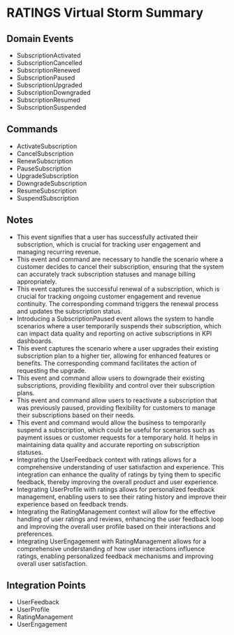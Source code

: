 # RATINGS Virtual Storm Summary

## Domain Events
- SubscriptionActivated
- SubscriptionCancelled
- SubscriptionRenewed
- SubscriptionPaused
- SubscriptionUpgraded
- SubscriptionDowngraded
- SubscriptionResumed
- SubscriptionSuspended

## Commands
- ActivateSubscription
- CancelSubscription
- RenewSubscription
- PauseSubscription
- UpgradeSubscription
- DowngradeSubscription
- ResumeSubscription
- SuspendSubscription

## Notes
- This event signifies that a user has successfully activated their subscription, which is crucial for tracking user engagement and managing recurring revenue.
- This event and command are necessary to handle the scenario where a customer decides to cancel their subscription, ensuring that the system can accurately track subscription statuses and manage billing appropriately.
- This event captures the successful renewal of a subscription, which is crucial for tracking ongoing customer engagement and revenue continuity. The corresponding command triggers the renewal process and updates the subscription status.
- Introducing a SubscriptionPaused event allows the system to handle scenarios where a user temporarily suspends their subscription, which can impact data quality and reporting on active subscriptions in KPI dashboards.
- This event captures the scenario where a user upgrades their existing subscription plan to a higher tier, allowing for enhanced features or benefits. The corresponding command facilitates the action of requesting the upgrade.
- This event and command allow users to downgrade their existing subscriptions, providing flexibility and control over their subscription plans.
- This event and command allow users to reactivate a subscription that was previously paused, providing flexibility for customers to manage their subscriptions based on their needs.
- This event and command would allow the business to temporarily suspend a subscription, which could be useful for scenarios such as payment issues or customer requests for a temporary hold. It helps in maintaining data quality and accurate reporting on subscription statuses.
- Integrating the UserFeedback context with ratings allows for a comprehensive understanding of user satisfaction and experience. This integration can enhance the quality of ratings by tying them to specific feedback, thereby improving the overall product and user experience.
- Integrating UserProfile with ratings allows for personalized feedback management, enabling users to see their rating history and improve their experience based on feedback trends.
- Integrating the RatingManagement context will allow for the effective handling of user ratings and reviews, enhancing the user feedback loop and improving the overall user profile based on their interactions and preferences.
- Integrating UserEngagement with RatingManagement allows for a comprehensive understanding of how user interactions influence ratings, enabling personalized feedback mechanisms and improving overall user satisfaction.

## Integration Points
- UserFeedback
- UserProfile
- RatingManagement
- UserEngagement

